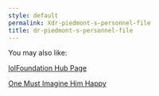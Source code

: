 ```yaml
---
style: default
permalink: Xdr-piedmont-s-personnel-file
title: dr-piedmont-s-personnel-file
---
```

You may also like:

[lolFoundation Hub Page](http://scp-wiki.net/lolfoundation-hub-page)

[One Must Imagine Him Happy](http://scp-wiki.net/one-must-imagine-him-happy)

